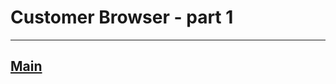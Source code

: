
# Customer Browser - part 1
---
[Main](https://www.github.com/dhstudents/main "Back to main list" )
---
